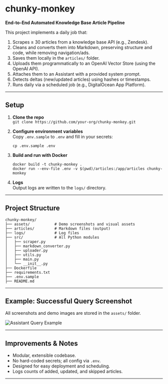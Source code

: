 # chunky-monkey

**End-to-End Automated Knowledge Base Article Pipeline**

This project implements a daily job that:
1. Scrapes ≥ 30 articles from a knowledge base API (e.g., Zendesk).
2. Cleans and converts them into Markdown, preserving structure and code, while removing navigation/ads.
3. Saves them locally in the `articles/` folder.
4. Uploads them programmatically to an OpenAI Vector Store (using the OpenAI API).
5. Attaches them to an Assistant with a provided system prompt.
6. Detects deltas (new/updated articles) using hashes or timestamps.
7. Runs daily via a scheduled job (e.g., DigitalOcean App Platform).

---

## Setup

1. **Clone the repo**  
   `git clone https://github.com/your-org/chunky-monkey.git`

2. **Configure environment variables**  
   Copy `.env.sample` to `.env` and fill in your secrets:
   ```
   cp .env.sample .env
   ```

3. **Build and run with Docker**  
   ```
   docker build -t chunky-monkey .
   docker run --env-file .env -v $(pwd)/articles:/app/articles chunky-monkey
   ```

4. **Logs**  
   Output logs are written to the `logs/` directory.

---

## Project Structure

```
chunky-monkey/
├── assets/           # Demo screenshots and visual assets
├── articles/         # Markdown files (output)
├── logs/             # Log files
├── src/              # All Python modules
│   ├── scraper.py
│   ├── markdown_converter.py
│   ├── uploader.py
│   ├── utils.py
│   ├── main.py
│   └── __init__.py
├── Dockerfile
├── requirements.txt
├── .env.sample
├── README.md
```

---

## Example: Successful Query Screenshot

All screenshots and demo images are stored in the `assets/` folder.

![Assistant Query Example](assets/screenshot.png)

---

## Improvements & Notes

- Modular, extensible codebase.
- No hard-coded secrets; all config via `.env`.
- Designed for easy deployment and scheduling.
- Logs counts of added, updated, and skipped articles.

---